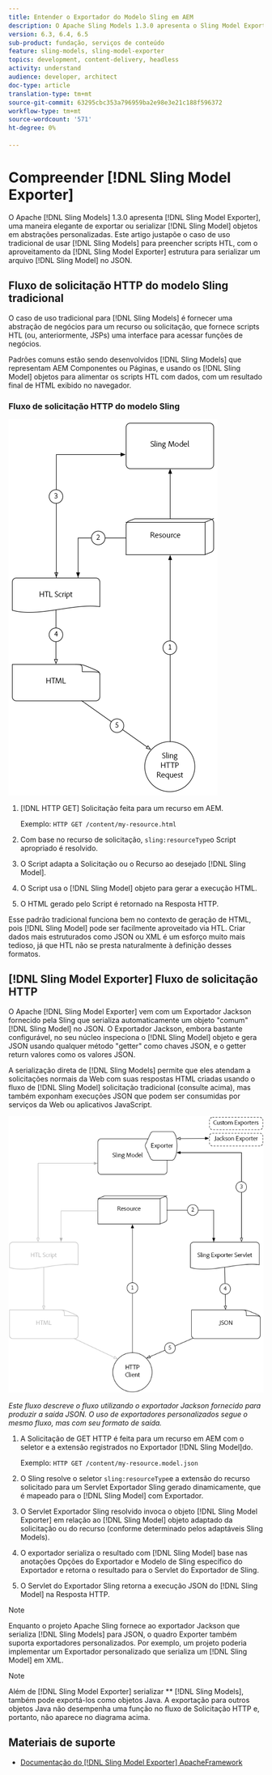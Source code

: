```yaml
---
title: Entender o Exportador do Modelo Sling em AEM
description: O Apache Sling Models 1.3.0 apresenta o Sling Model Exporter, uma maneira elegante de exportar ou serializar objetos do Sling Model em abstrações personalizadas. Este artigo justapõe o caso de uso tradicional de usar modelos Sling para preencher scripts HTL, com a utilização da estrutura do Sling Model Exporter para serializar um Modelo Sling no JSON.
version: 6.3, 6.4, 6.5
sub-product: fundação, serviços de conteúdo
feature: sling-models, sling-model-exporter
topics: development, content-delivery, headless
activity: understand
audience: developer, architect
doc-type: article
translation-type: tm+mt
source-git-commit: 63295cbc353a796959ba2e98e3e21c188f596372
workflow-type: tm+mt
source-wordcount: '571'
ht-degree: 0%

---
```



# Compreender [!DNL Sling Model Exporter]

O Apache [!DNL Sling Models] 1.3.0 apresenta [!DNL Sling Model Exporter], uma maneira elegante de exportar ou serializar [!DNL Sling Model] objetos em abstrações personalizadas. Este artigo justapõe o caso de uso tradicional de usar [!DNL Sling Models] para preencher scripts HTL, com o aproveitamento da [!DNL Sling Model Exporter] estrutura para serializar um arquivo [!DNL Sling Model] no JSON.

## Fluxo de solicitação HTTP do modelo Sling tradicional

O caso de uso tradicional para [!DNL Sling Models] é fornecer uma abstração de negócios para um recurso ou solicitação, que fornece scripts HTL (ou, anteriormente, JSPs) uma interface para acessar funções de negócios.

Padrões comuns estão sendo desenvolvidos [!DNL Sling Models] que representam AEM Componentes ou Páginas, e usando os [!DNL Sling Model] objetos para alimentar os scripts HTL com dados, com um resultado final de HTML exibido no navegador.

### Fluxo de solicitação HTTP do modelo Sling

![Fluxo de solicitação do modelo Sling](./assets/understand-sling-model-exporter/sling-model-request-flow.png)

1. [!DNL HTTP GET] Solicitação feita para um recurso em AEM.

   Exemplo: `HTTP GET /content/my-resource.html`

1. Com base no recurso de solicitação, `sling:resourceType`o Script apropriado é resolvido.

1. O Script adapta a Solicitação ou o Recurso ao desejado [!DNL Sling Model].

1. O Script usa o [!DNL Sling Model] objeto para gerar a execução HTML.

1. O HTML gerado pelo Script é retornado na Resposta HTTP.

Esse padrão tradicional funciona bem no contexto de geração de HTML, pois [!DNL Sling Model] pode ser facilmente aproveitado via HTL. Criar dados mais estruturados como JSON ou XML é um esforço muito mais tedioso, já que HTL não se presta naturalmente à definição desses formatos.

## [!DNL Sling Model Exporter] Fluxo de solicitação HTTP

O Apache [!DNL Sling Model Exporter] vem com um Exportador Jackson fornecido pela Sling que serializa automaticamente um objeto &quot;comum&quot; [!DNL Sling Model] no JSON. O Exportador Jackson, embora bastante configurável, no seu núcleo inspeciona o [!DNL Sling Model] objeto e gera JSON usando qualquer método &quot;getter&quot; como chaves JSON, e o getter return valores como os valores JSON.

A serialização direta de [!DNL Sling Models] permite que eles atendam a solicitações normais da Web com suas respostas HTML criadas usando o fluxo de [!DNL Sling Model] solicitação tradicional (consulte acima), mas também exponham execuções JSON que podem ser consumidas por serviços da Web ou aplicativos JavaScript.

![Fluxo de Solicitação HTTP do Exportador do Modelo Sling](./assets/understand-sling-model-exporter/sling-model-exporter-request-flow.png)

*Este fluxo descreve o fluxo utilizando o exportador Jackson fornecido para produzir a saída JSON. O uso de exportadores personalizados segue o mesmo fluxo, mas com seu formato de saída.*

1. A Solicitação de GET HTTP é feita para um recurso em AEM com o seletor e a extensão registrados no Exportador [!DNL Sling Model]do.

   Exemplo: `HTTP GET /content/my-resource.model.json`

1. O Sling resolve o seletor `sling:resourceType`e a extensão do recurso solicitado para um Servlet Exportador Sling gerado dinamicamente, que é mapeado para o [!DNL Sling Model] com Exportador.
1. O Servlet Exportador Sling resolvido invoca o objeto [!DNL Sling Model Exporter] em relação ao [!DNL Sling Model] objeto adaptado da solicitação ou do recurso (conforme determinado pelos adaptáveis Sling Models).
1. O exportador serializa o resultado com [!DNL Sling Model] base nas anotações Opções do Exportador e Modelo de Sling específico do Exportador e retorna o resultado para o Servlet do Exportador de Sling.
1. O Servlet do Exportador Sling retorna a execução JSON do [!DNL Sling Model] na Resposta HTTP.

>[!NOTE]
>
>Enquanto o projeto Apache Sling fornece ao exportador Jackson que serializa [!DNL Sling Models] para JSON, o quadro Exporter também suporta exportadores personalizados. Por exemplo, um projeto poderia implementar um Exportador personalizado que serializa um [!DNL Sling Model] em XML.

>[!NOTE]
>
>Além de [!DNL Sling Model Exporter] serializar ** [!DNL Sling Models], também pode exportá-los como objetos Java. A exportação para outros objetos Java não desempenha uma função no fluxo de Solicitação HTTP e, portanto, não aparece no diagrama acima.

## Materiais de suporte

* [Documentação do [!DNL Sling Model Exporter] ApacheFramework](https://sling.apache.org/documentation/bundles/models.html#exporter-framework-since-130)
